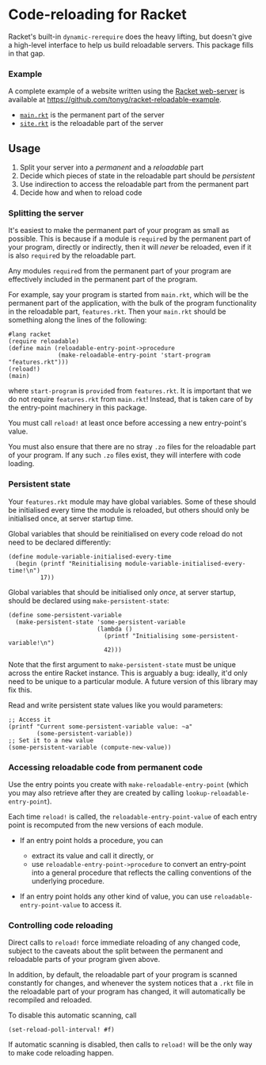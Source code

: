 # Code-reloading for Racket

Racket's built-in `dynamic-rerequire` does the heavy lifting, but
doesn't give a high-level interface to help us build reloadable
servers. This package fills in that gap.

### Example

A complete example of a website written using the
[Racket web-server](http://docs.racket-lang.org/web-server/) is
available at <https://github.com/tonyg/racket-reloadable-example>.

 - [`main.rkt`](https://github.com/tonyg/racket-reloadable-example/blob/master/src/main.rkt)
   is the permanent part of the server
 - [`site.rkt`](https://github.com/tonyg/racket-reloadable-example/blob/master/src/main.rkt)
   is the reloadable part of the server

## Usage

1. Split your server into a *permanent* and a *reloadable* part
2. Decide which pieces of state in the reloadable part should be *persistent*
3. Use indirection to access the reloadable part from the permanent part
4. Decide how and when to reload code

### Splitting the server

It's easiest to make the permanent part of your program as small as
possible. This is because if a module is `require`d by the permanent
part of your program, directly or indirectly, then it will *never* be
reloaded, even if it is also `require`d by the reloadable part.

Any modules `require`d from the permanent part of your program are
effectively included in the permanent part of the program.

For example, say your program is started from `main.rkt`, which will
be the permanent part of the application, with the bulk of the program
functionality in the reloadable part, `features.rkt`. Then your
`main.rkt` should be something along the lines of the following:

```racket
#lang racket
(require reloadable)
(define main (reloadable-entry-point->procedure
              (make-reloadable-entry-point 'start-program "features.rkt")))
(reload!)
(main)
```

where `start-program` is `provide`d from `features.rkt`. It is
important that we do not require `features.rkt` from `main.rkt`!
Instead, that is taken care of by the entry-point machinery in this
package.

You must call `reload!` at least once before accessing a new
entry-point's value.

You must also ensure that there are no stray `.zo` files for the
reloadable part of your program. If any such `.zo` files exist, they
will interfere with code loading.

### Persistent state

Your `features.rkt` module may have global variables. Some of these
should be initialised every time the module is reloaded, but others
should only be initialised once, at server startup time.

Global variables that should be reinitialised on every code reload do
not need to be declared differently:

```racket
(define module-variable-initialised-every-time
  (begin (printf "Reinitialising module-variable-initialised-every-time!\n")
         17))
```

Global variables that should be initialised only *once*, at server
startup, should be declared using `make-persistent-state`:

```racket
(define some-persistent-variable
  (make-persistent-state 'some-persistent-variable
                         (lambda ()
                           (printf "Initialising some-persistent-variable!\n")
                           42)))
```

Note that the first argument to `make-persistent-state` must be unique
across the entire Racket instance. This is arguably a bug: ideally,
it'd only need to be unique to a particular module. A future version
of this library may fix this.

Read and write persistent state values like you would parameters:

```racket
;; Access it
(printf "Current some-persistent-variable value: ~a"
        (some-persistent-variable))
;; Set it to a new value
(some-persistent-variable (compute-new-value))
```

### Accessing reloadable code from permanent code

Use the entry points you create with `make-reloadable-entry-point`
(which you may also retrieve after they are created by calling
`lookup-reloadable-entry-point`).

Each time `reload!` is called, the `reloadable-entry-point-value` of
each entry point is recomputed from the new versions of each module.

  - If an entry point holds a procedure, you can
	- extract its value and call it directly, or
	- use `reloadable-entry-point->procedure` to convert an entry-point
	  into a general procedure that reflects the calling conventions of
	  the underlying procedure.

  - If an entry point holds any other kind of value, you can use
    `reloadable-entry-point-value` to access it.

### Controlling code reloading

Direct calls to `reload!` force immediate reloading of any changed
code, subject to the caveats about the split between the permanent and
reloadable parts of your program given above.

In addition, by default, the reloadable part of your program is
scanned constantly for changes, and whenever the system notices that a
`.rkt` file in the reloadable part of your program has changed, it
will automatically be recompiled and reloaded.

To disable this automatic scanning, call

```racket
(set-reload-poll-interval! #f)
```

If automatic scanning is disabled, then calls to `reload!` will be the
only way to make code reloading happen.
